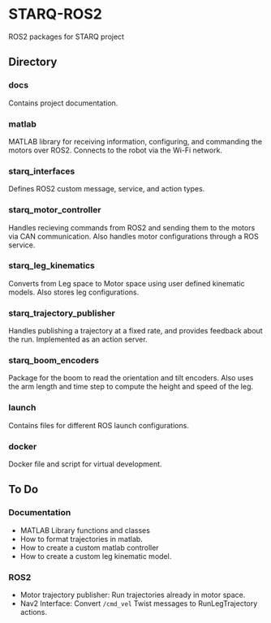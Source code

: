 # STARQ-ROS2
ROS2 packages for STARQ project

## Directory

### docs

Contains project documentation.

### matlab

MATLAB library for receiving information, configuring, and commanding the motors over ROS2. Connects to the robot via the Wi-Fi network.

### starq_interfaces

Defines ROS2 custom message, service, and action types.

### starq_motor_controller

Handles recieving commands from ROS2 and sending them to the motors via CAN communication. Also handles motor configurations through a ROS service.

### starq_leg_kinematics

Converts from Leg space to Motor space using user defined kinematic models. Also stores leg configurations.

### starq_trajectory_publisher

Handles publishing a trajectory at a fixed rate, and provides feedback about the run. Implemented as an action server.

### starq_boom_encoders

Package for the boom to read the orientation and tilt encoders. Also uses the arm length and time step to compute the height and speed of the leg.

### launch

Contains files for different ROS launch configurations.

### docker

Docker file and script for virtual development.

## To Do
### Documentation
- MATLAB Library functions and classes
- How to format trajectories in matlab.
- How to create a custom matlab controller
- How to create a custom leg kinematic model.
### ROS2
- Motor trajectory publisher: Run trajectories already in motor space.
- Nav2 Interface: Convert `/cmd_vel` Twist messages to RunLegTrajectory actions.